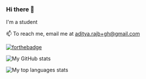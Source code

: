 ### Hi there 👋

I'm a student

📫 To reach me, email me at aditya.rajb+gh@gmail.com

[![forthebadge](https://forthebadge.com/images/badges/powered-by-black-magic.svg)](https://forthebadge.com)

![My GitHub stats](https://gh-readme-stats-ar363.vercel.app/api?username=ar363&show_icons=true&theme=blue-green&count_private=true)

![My top languages stats](https://gh-readme-stats-ar363.vercel.app/api/top-langs/?username=ar363&layout=compact&theme=blue-green&count_private=true)

<!--
**ar363/ar363** is a ✨ _special_ ✨ repository because its `README.md` (this file) appears on your GitHub profile.

Here are some ideas to get you started:

- 🔭 I’m currently working on ...
- 🌱 I’m currently learning ...
- 👯 I’m looking to collaborate on ...
- 🤔 I’m looking for help with ...
- 💬 Ask me about ...
- 📫 How to reach me: ...
- 😄 Pronouns: ...
- ⚡ Fun fact: ...
-->
